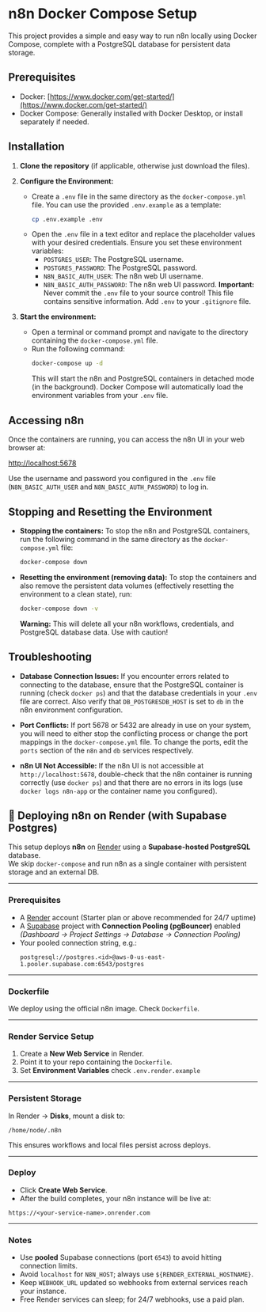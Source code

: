 # n8n Docker Compose Setup

This project provides a simple and easy way to run n8n locally using Docker Compose, complete with a PostgreSQL database for persistent data storage.

## Prerequisites

*   Docker: [https://www.docker.com/get-started/](https://www.docker.com/get-started/)
*   Docker Compose: Generally installed with Docker Desktop, or install separately if needed.

## Installation

1.  **Clone the repository** (if applicable, otherwise just download the files).

2.  **Configure the Environment:**
    *   Create a `.env` file in the same directory as the `docker-compose.yml` file. You can use the provided `.env.example` as a template:
        ```bash
        cp .env.example .env
        ```
    *   Open the `.env` file in a text editor and replace the placeholder values with your desired credentials. Ensure you set these environment variables:
        *   `POSTGRES_USER`: The PostgreSQL username.
        *   `POSTGRES_PASSWORD`: The PostgreSQL password.
        *   `N8N_BASIC_AUTH_USER`: The n8n web UI username.
        *   `N8N_BASIC_AUTH_PASSWORD`: The n8n web UI password.
        **Important:** Never commit the `.env` file to your source control! This file contains sensitive information. Add `.env` to your `.gitignore` file.

3.  **Start the environment:**
    *   Open a terminal or command prompt and navigate to the directory containing the `docker-compose.yml` file.
    *   Run the following command:
        ```bash
        docker-compose up -d
        ```
        This will start the n8n and PostgreSQL containers in detached mode (in the background).  Docker Compose will automatically load the environment variables from your `.env` file.

## Accessing n8n

Once the containers are running, you can access the n8n UI in your web browser at:

[http://localhost:5678](http://localhost:5678)

Use the username and password you configured in the `.env` file (`N8N_BASIC_AUTH_USER` and `N8N_BASIC_AUTH_PASSWORD`) to log in.

## Stopping and Resetting the Environment

*   **Stopping the containers:** To stop the n8n and PostgreSQL containers, run the following command in the same directory as the `docker-compose.yml` file:
    ```bash
    docker-compose down
    ```

*   **Resetting the environment (removing data):** To stop the containers and also remove the persistent data volumes (effectively resetting the environment to a clean state), run:
    ```bash
    docker-compose down -v
    ```
    **Warning:** This will delete all your n8n workflows, credentials, and PostgreSQL database data.  Use with caution!

## Troubleshooting

*   **Database Connection Issues:** If you encounter errors related to connecting to the database, ensure that the PostgreSQL container is running (check `docker ps`) and that the database credentials in your `.env` file are correct. Also verify that `DB_POSTGRESDB_HOST` is set to `db` in the n8n environment configuration.

*   **Port Conflicts:** If port 5678 or 5432 are already in use on your system, you will need to either stop the conflicting process or change the port mappings in the `docker-compose.yml` file. To change the ports, edit the `ports` section of the `n8n` and `db` services respectively.

*   **n8n UI Not Accessible:** If the n8n UI is not accessible at `http://localhost:5678`, double-check that the n8n container is running correctly (use `docker ps`) and that there are no errors in its logs (use `docker logs n8n-app` or the container name you configured).

## 🚀 Deploying n8n on Render (with Supabase Postgres)

This setup deploys **n8n** on [Render](https://render.com) using a **Supabase-hosted PostgreSQL** database.  
We skip `docker-compose` and run n8n as a single container with persistent storage and an external DB.

---

### Prerequisites
- A [Render](https://render.com) account (Starter plan or above recommended for 24/7 uptime)
- A [Supabase](https://supabase.com) project with **Connection Pooling (pgBouncer)** enabled  
  _(Dashboard → Project Settings → Database → Connection Pooling)_
- Your pooled connection string, e.g.:
  ```
  postgresql://postgres.<id>@aws-0-us-east-1.pooler.supabase.com:6543/postgres
  ```
---

### Dockerfile
We deploy using the official n8n image. Check `Dockerfile`.

---

### Render Service Setup
1. Create a **New Web Service** in Render.
2. Point it to your repo containing the `Dockerfile`.
3. Set **Environment Variables** check `.env.render.example`

---

### Persistent Storage
In Render → **Disks**, mount a disk to:
```
/home/node/.n8n
```
This ensures workflows and local files persist across deploys.

---

### Deploy
- Click **Create Web Service**.
- After the build completes, your n8n instance will be live at:
```
https://<your-service-name>.onrender.com
```

---

### Notes
- Use **pooled** Supabase connections (port `6543`) to avoid hitting connection limits.
- Avoid `localhost` for `N8N_HOST`; always use `${RENDER_EXTERNAL_HOSTNAME}`.
- Keep `WEBHOOK_URL` updated so webhooks from external services reach your instance.
- Free Render services can sleep; for 24/7 webhooks, use a paid plan.
